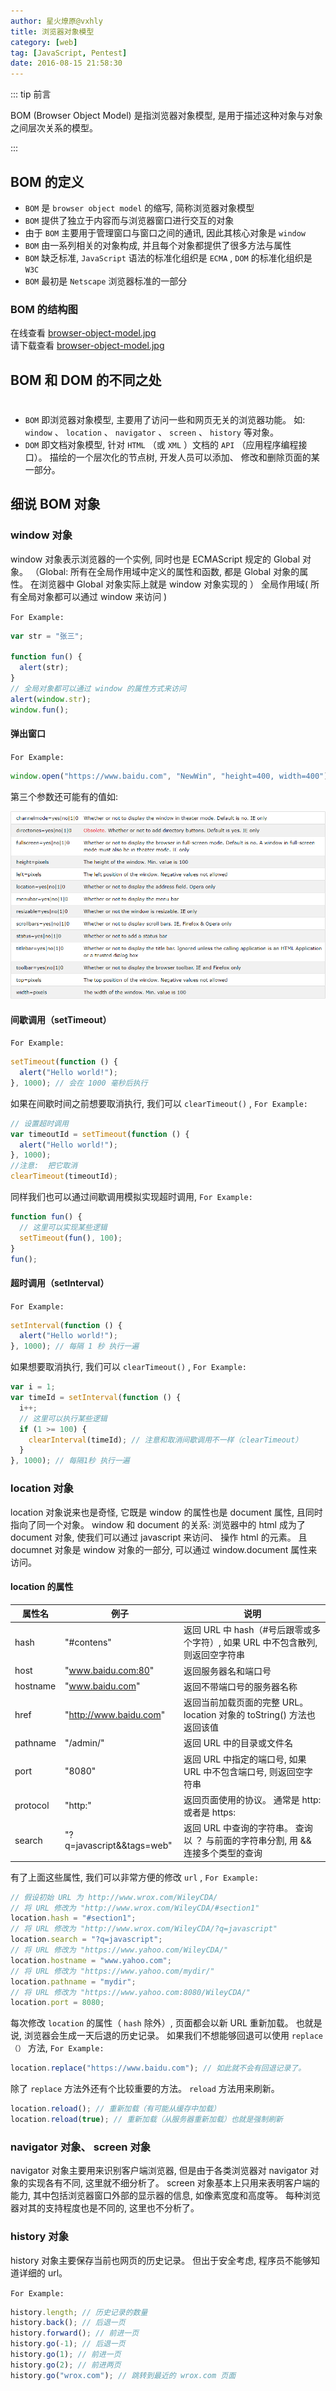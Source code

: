 ```yaml
---
author: 星火燎原@vxhly
title: 浏览器对象模型
category: [web]
tag: [JavaScript, Pentest]
date: 2016-08-15 21:58:30
---
```


::: tip 前言

BOM (Browser Object Model) 是指浏览器对象模型, 是用于描述这种对象与对象之间层次关系的模型。

:::

<!-- more -->

## BOM 的定义

- `BOM` 是 `browser object model` 的缩写, 简称浏览器对象模型
- `BOM` 提供了独立于内容而与浏览器窗口进行交互的对象
- 由于 `BOM` 主要用于管理窗口与窗口之间的通讯, 因此其核心对象是 `window`
- `BOM` 由一系列相关的对象构成, 并且每个对象都提供了很多方法与属性
- `BOM` 缺乏标准, `JavaScript` 语法的标准化组织是 `ECMA` , `DOM` 的标准化组织是 `W3C`
- `BOM` 最初是 `Netscape` 浏览器标准的一部分

### BOM 的结构图

在线查看 [browser-object-model.jpg](/assets/browser-object-model.jpg?attname=)<br> 请下载查看 [browser-object-model.jpg](/assets/browser-object-model.jpg?attname=)

## BOM 和 DOM 的不同之处

#

- `BOM` 即浏览器对象模型, 主要用了访问一些和网页无关的浏览器功能。 如: `window` 、 `location` 、 `navigator` 、 `screen` 、 `history` 等对象。
- `DOM` 即文档对象模型, 针对 `HTML` （或 `XML` ）文档的 `API` （应用程序编程接口）。 描绘的一个层次化的节点树, 开发人员可以添加、 修改和删除页面的某一部分。

## 细说 BOM 对象

### window 对象

window 对象表示浏览器的一个实例, 同时也是 ECMAScript 规定的 Global 对象。 （Global: 所有在全局作用域中定义的属性和函数, 都是 Global 对象的属性。 在浏览器中 Global 对象实际上就是 window 对象实现的 ） 全局作用域( 所有全局对象都可以通过 window 来访问 )

`For Example:`

```js
var str = "张三";

function fun() {
  alert(str);
}
// 全局对象都可以通过 window 的属性方式来访问
alert(window.str);
window.fun();
```

#### 弹出窗口

`For Example:`

```js
window.open("https://www.baidu.com", "NewWin", "height=400, width=400");
```

第三个参数还可能有的值如: <br>

![window 对象](/assets/window-object.png)

#### 间歇调用（setTimeout）

`For Example:`

```js
setTimeout(function () {
  alert("Hello world!");
}, 1000); // 会在 1000 毫秒后执行
```

如果在间歇时间之前想要取消执行, 我们可以 `clearTimeout()` , `For Example:`

```js
// 设置超时调用
var timeoutId = setTimeout(function () {
  alert("Hello world!");
}, 1000);
//注意:  把它取消
clearTimeout(timeoutId);
```

同样我们也可以通过间歇调用模拟实现超时调用, `For Example:`

```js
function fun() {
  // 这里可以实现某些逻辑
  setTimeout(fun(), 100);
}
fun();
```

#### 超时调用（setInterval）

`For Example:`

```js
setInterval(function () {
  alert("Hello world!");
}, 1000); // 每隔 1 秒 执行一遍
```

如果想要取消执行, 我们可以 `clearTimeout()` , `For Example:`

```js
var i = 1;
var timeId = setInterval(function () {
  i++;
  // 这里可以执行某些逻辑
  if (1 >= 100) {
    clearInterval(timeId); // 注意和取消间歇调用不一样（clearTimeout）
  }
}, 1000); // 每隔1秒 执行一遍
```

### location 对象

location 对象说来也是奇怪, 它既是 window 的属性也是 document 属性, 且同时指向了同一个对象。 window 和 document 的关系: 浏览器中的 html 成为了 document 对象, 使我们可以通过 javascript 来访问、 操作 html 的元素。 且 documnet 对象是 window 对象的一部分, 可以通过 window.document 属性来访问。

#### location 的属性

| 属性名   | 例子                      | 说明                                                                             |
| -------- | ------------------------- | -------------------------------------------------------------------------------- |
| hash     | "#contens"                | 返回 URL 中 hash（#号后跟零或多个字符）, 如果 URL 中不包含散列, 则返回空字符串   |
| host     | "www.baidu.com:80"        | 返回服务器名和端口号                                                             |
| hostname | "www.baidu.com"           | 返回不带端口号的服务器名称                                                       |
| href     | "<http://www.baidu.com>"  | 返回当前加载页面的完整 URL。 location 对象的 toString() 方法也返回该值           |
| pathname | "/admin/"                 | 返回 URL 中的目录或文件名                                                        |
| port     | "8080"                    | 返回 URL 中指定的端口号, 如果 URL 中不包含端口号, 则返回空字符串                 |
| protocol | "http\:"                  | 返回页面使用的协议。 通常是 http\: 或者是 https\:                                |
| search   | "?q=javascript&&tags=web" | 返回 URL 中查询的字符串。 查询以 ？ 与前面的字符串分割, 用 && 连接多个类型的查询 |

有了上面这些属性, 我们可以非常方便的修改 `url` , `For Example:`

```js
// 假设初始 URL 为 http://www.wrox.com/WileyCDA/
// 将 URL 修改为 "http://www.wrox.com/WileyCDA/#section1"
location.hash = "#section1";
// 将 URL 修改为 "http://www.wrox.com/WileyCDA/?q=javascript"
location.search = "?q=javascript";
// 将 URL 修改为 "https://www.yahoo.com/WileyCDA/"
location.hostname = "www.yahoo.com";
// 将 URL 修改为 "https://www.yahoo.com/mydir/"
location.pathname = "mydir";
// 将 URL 修改为 "https://www.yahoo.com:8080/WileyCDA/"
location.port = 8080;
```

每次修改 `location` 的属性（ `hash` 除外）, 页面都会以新 URL 重新加载。 也就是说, 浏览器会生成一天后退的历史记录。 如果我们不想能够回退可以使用 `replace（）` 方法, `For Example:`

```js
location.replace("https://www.baidu.com"); // 如此就不会有回退记录了。
```

除了 `replace` 方法外还有个比较重要的方法。 `reload` 方法用来刷新。

```js
location.reload(); // 重新加载（有可能从缓存中加载）
location.reload(true); // 重新加载（从服务器重新加载）也就是强制刷新
```

### navigator 对象、 screen 对象

navigator 对象主要用来识别客户端浏览器, 但是由于各类浏览器对 navigator 对象的实现各有不同, 这里就不细分析了。 screen 对象基本上只用来表明客户端的能力, 其中包括浏览器窗口外部的显示器的信息, 如像素宽度和高度等。 每种浏览器对其的支持程度也是不同的, 这里也不分析了。

### history 对象

history 对象主要保存当前也网页的历史记录。 但出于安全考虑, 程序员不能够知道详细的 url。

`For Example:`

```js
history.length; // 历史记录的数量
history.back(); // 后退一页
history.forward(); // 前进一页
history.go(-1); // 后退一页
history.go(1); // 前进一页
history.go(2); // 前进两页
history.go("wrox.com"); // 跳转到最近的 wrox.com 页面
```
